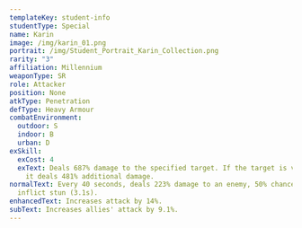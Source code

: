 ```yaml
---
templateKey: student-info
studentType: Special
name: Karin
image: /img/karin_01.png
portrait: /img/Student_Portrait_Karin_Collection.png
rarity: "3"
affiliation: Millennium
weaponType: SR
role: Attacker
position: None
atkType: Penetration
defType: Heavy Armour
combatEnvironment:
  outdoor: S
  indoor: B
  urban: D
exSkill:
  exCost: 4
  exText: Deals 687% damage to the specified target. If the target is very large,
    it deals 481% additional damage.
normalText: Every 40 seconds, deals 223% damage to an enemy, 50% chance to
  inflict stun (3.1s).
enhancedText: Increases attack by 14%.
subText: Increases allies' attack by 9.1%.
---
```

